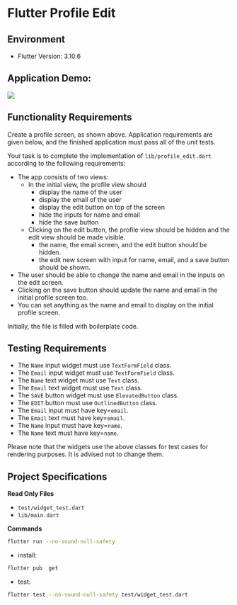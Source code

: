 # Flutter Profile Edit

## Environment

- Flutter Version: 3.10.6

## Application Demo:

![](https://camo.githubusercontent.com/227cc79a6575a12361346c04a977641c3ba2320bf7a4d77aba4610c07204e263/68747470733a2f2f687263646e2e6e65742f73335f7075622f697374726565742d6173736574732f3946714c6856777542485043477a44465961675255412f656469742d70726f66696c652e676966)

## Functionality Requirements

Create a profile screen, as shown above. Application requirements are given below, and the finished application must pass all of the unit tests.

Your task is to complete the implementation of `lib/profile_edit.dart` according to the following requirements:

- The app consists of two views:
  - In the initial view, the profile view should
    - display the name of the user
    - display the email of the user
    - display the edit button on top of the screen
    - hide the inputs for name and email
    - hide the save button
  - Clicking on the edit button, the profile view should be hidden and the edit view should be made visible.
    - the name, the email screen, and the edit button should be hidden.
    - the edit new screen with input for name, email, and a save button should be shown.
- The user should be able to change the name and email in the inputs on the edit screen.
- Clicking on the save button should update the name and email in the initial profile screen too.
- You can set anything as the name and email to display on the initial profile screen.

Initially, the file is filled with boilerplate code.

## Testing Requirements

- The `Name` input widget must use `TextFormField` class.
- The `Email` input widget must use `TextFormField` class.
- The `Name` text widget must use `Text` class.
- The `Email` text widget must use `Text` class.
- The `SAVE` button widget must use `ElevatedButton` class.
- The `EDIT` button must use `OutlinedButton` class.
- The `Email` input must have key=`email`.
- The `Email` text must have key=`email`.
- The `Name` input must have key=`name`.
- The `Name` text must have key=`name`.

Please note that the widgets use the above classes for test cases for rendering purposes. It is advised not to change them.

## Project Specifications

**Read Only Files**

- `test/widget_test.dart`
- `lib/main.dart`

**Commands**

```bash
flutter run --no-sound-null-safety
```

- install:

```bash
flutter pub  get
```

- test:

```bash
flutter test --no-sound-null-safety test/widget_test.dart
```

